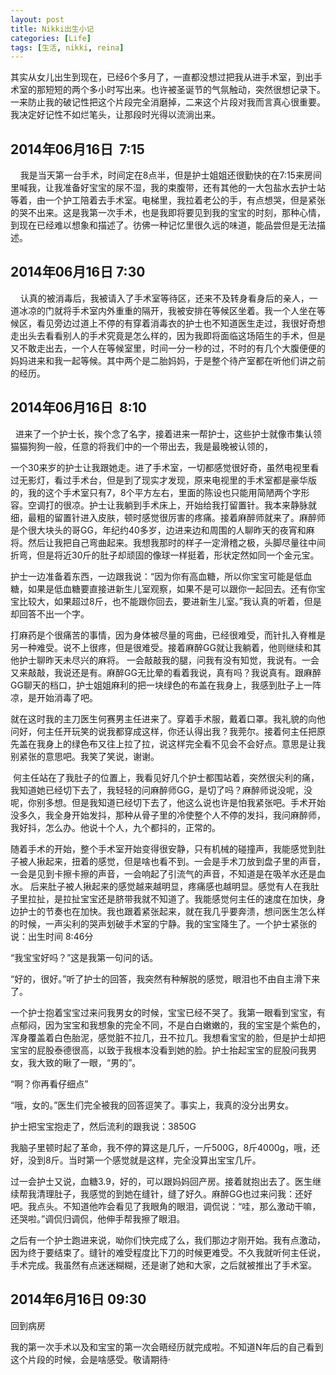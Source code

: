 ```yaml
---
layout: post
title: Nikki出生小记
categories: [Life]
tags: [生活, nikki, reina]
---
```


其实从女儿出生到现在，已经6个多月了，一直都没想过把我从进手术室，到出手术室的那短短的两个多小时写出来。也许被圣诞节的气氛触动，突然很想记录下。一来防止我的破记性把这个片段完全消磨掉，二来这个片段对我而言真心很重要。我决定好记性不如烂笔头，让那段时光得以流淌出来。

## 2014年06月16日  7:15
    我是当天第一台手术，时间定在8点半，但是护士姐姐还很勤快的在7:15来房间里喊我，让我准备好宝宝的尿不湿，我的束腹带，还有其他的一大包盐水去护士站等着，由一个护工陪着去手术室。电梯里，我拉着老公的手，有点想哭，但是紧张的哭不出来。这是我第一次手术，也是我即将要见到我的宝宝的时刻，那种心情，到现在已经难以想象和描述了。彷佛一种记忆里很久远的味道，能品尝但是无法描述。

## 2014年06月16日 7:30 
    认真的被消毒后，我被请入了手术室等待区，还来不及转身看身后的亲人，一道冰凉的门就将手术室内外重重的隔开，我被安排在等候区坐着。我一个人坐在等候区，看见旁边过道上不停的有穿着消毒衣的护士也不知道医生走过，我很好奇想走出头去看看别人的手术究竟是怎么样的，因为我即将面临这场陌生的手术，但是又不敢走出去，一个人在等候室里，时间一分一秒的过，不时的有几个大腹便便的妈妈进来和我一起等候。其中两个是二胎妈妈，于是整个待产室都在听他们讲之前的经历。

## 2014年06月16日  8:10
  进来了一个护士长，挨个念了名字，接着进来一帮护士，这些护士就像市集认领猫猫狗狗一般，任意的将我们中的一个带出去，我是最晚被认领的，

一个30来岁的护士让我跟她走。进了手术室，一切都感觉很好奇，虽然电视里看过无影灯，看过手术台，但是到了现实才发现，原来电视里的手术室都是豪华版的，我的这个手术室只有7，8个平方左右，里面的陈设也只能用简陋两个字形容。空调打的很凉。护士让我躺到手术床上，开始给我打留置针。我本来静脉就细，最粗的留置针进入皮肤，顿时感觉很厉害的疼痛。接着麻醉师就来了。麻醉师是个很大块头的哥GG，年纪约40多岁，边进来边和周围的人聊昨天的夜宵和麻将。然后让我把自己弯曲起来。我想我那时的样子一定滑稽之极，头脚尽量往中间折弯，但是将近30斤的肚子却顽固的像球一样挺着，形状定然如同一个金元宝。

护士一边准备着东西，一边跟我说：“因为你有高血糖，所以你宝宝可能是低血糖，如果是低血糖要直接进新生儿室观察，如果不是可以跟你一起回去。还有你宝宝比较大，如果超过8斤，也不能跟你回去，要进新生儿室。”我认真的听着，但是却回答不出一个字。

打麻药是个很痛苦的事情，因为身体被尽量的弯曲，已经很难受，而针扎入脊椎是另一种难受。说不上很疼，但是很难受。接着麻醉GG就让我躺着，他则继续和其他护士聊昨天未尽兴的麻将。 一会敲敲我的腿，问我有没有知觉，我说有。一会又来敲敲，我说还是有。麻醉GG无比晕的看着我说，真有吗？我说真有。跟麻醉GG聊天的档口，护士姐姐麻利的把一块绿色的布盖在我身上，我感到肚子上一阵凉，是开始消毒了吧。

就在这时我的主刀医生何赛男主任进来了。穿着手术服，戴着口罩。我礼貌的向他问好，何主任开玩笑的说我都穿成这样，你还认得出我？我莞尔。接着何主任把原先盖在我身上的绿色布又往上拉了拉，说这样完全看不见会不会好点。意思是让我别紧张的意思吧。我笑了笑说，谢谢。

 何主任站在了我肚子的位置上，我看见好几个护士都围站着，突然很尖利的痛，我知道她已经切下去了，我轻轻的问麻醉师GG，是切了吗？麻醉师说没呢，没呢，你别多想。但是我知道已经切下去了，他这么说也许是怕我紧张吧。手术开始没多久，我全身开始发抖，那种从骨子里的冷使整个人不停的发抖，我问麻醉师，我好抖，怎么办。他说十个人，九个都抖的，正常的。

随着手术的开始，整个手术室开始变得很安静，只有机械的碰撞声，我能感觉到肚子被人揪起来，扭着的感觉，但是啥也看不到。一会是手术刀放到盘子里的声音，一会是见到卡擦卡擦的声音，一会响起了引流气的声音，不知道是在吸羊水还是血水。 后来肚子被人揪起来的感觉越来越明显，疼痛感也越明显。感觉有人在我肚子里拉扯，是拉扯宝宝还是脐带我就不知道了。我能感觉何主任的速度在加快，身边护士的节奏也在加快。我也跟着紧张起来，就在我几乎要奔溃，想问医生怎么样的时候，一声尖利的哭声划破手术室的宁静。我的宝宝降生了。一个护士紧张的说：出生时间 8:46分

“我宝宝好吗？”这是我第一句问的话。

“好的，很好。”听了护士的回答，我突然有种解脱的感觉，眼泪也不由自主滑下来了。

一个护士抱着宝宝过来问我男女的时候，宝宝已经不哭了。我第一眼看到宝宝，有点郁闷，因为宝宝和我想象的完全不同，不是白白嫩嫩的，我的宝宝是个紫色的，浑身覆盖着白色胎泥，感觉脏不拉几，丑不拉几。我想看宝宝的脸，但是护士却把宝宝的屁股泰德很高，以致于我根本没看到她的脸。护士抬起宝宝的屁股问我男女，我大致的瞅了一眼，“男的”。

“啊？你再看仔细点”

“哦，女的。”医生们完全被我的回答逗笑了。事实上，我真的没分出男女。

护士把宝宝抱走了，然后流利的跟我说：3850G

我脑子里顿时起了革命，我不停的算这是几斤，一斤500G，8斤4000g，哦，还好，没到8斤。当时第一个感觉就是这样，完全没算出宝宝几斤。

过一会护士又说，血糖3.9，好的，可以跟妈妈回产房。接着就抱出去了。医生继续帮我清理肚子，我感觉的到她在缝针，缝了好久。麻醉GG也过来问我：还好吧。我点头。不知道他咋会看见了我眼角的眼泪，调侃说：“哇，那么激动干嘛，还哭啦。”调侃归调侃，他伸手帮我擦了眼泪。

之后有一个护士跑进来说，呦你们快完成了么，我们那边才刚开始。我有点激动，因为终于要结束了。缝针的难受程度比下刀的时候更难受。不久我就听何主任说，手术完成。我虽然有点迷迷糊糊，还是谢了她和大家，之后就被推出了手术室。

## 2014年6月16日 09:30
回到病房

我的第一次手术以及和宝宝的第一次会晤经历就完成啦。不知道N年后的自己看到这个片段的时候，会是啥感受。敬请期待·